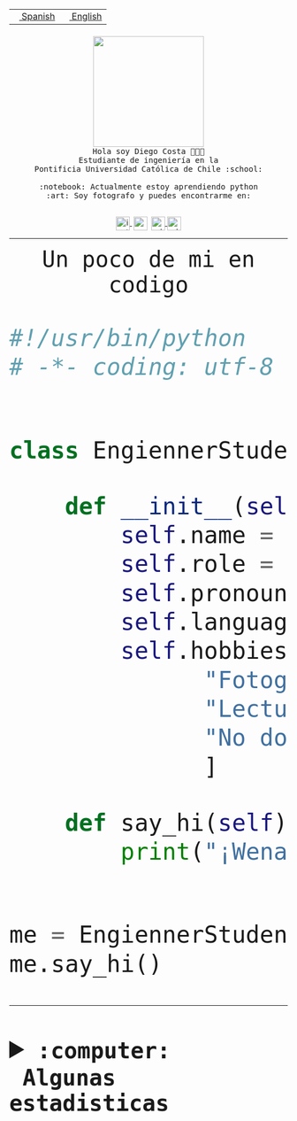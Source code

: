<table border="0"  align="right">
 <tr><td><a href="README.md"><img src="https://upload.wikimedia.org/wikipedia/commons/thumb/8/89/Bandera_de_Espa%C3%B1a.svg/1200px-Bandera_de_Espa%C3%B1a.svg.png" height="10"> Spanish</a></td>
 <td><a href="README.en.md"><img src="https://upload.wikimedia.org/wikipedia/commons/a/a4/Flag_of_the_United_States.svg" height="10"> English</a></td></tr>
</table><br><br><br>


<p align="center">
  <img src="https://github.com/diegocostares/diegocostares/blob/main/Images/aaa2.gif?raw=true" height="200px" weight="200px">
  <br><samp>
    Hola soy Diego Costa 👨🏻‍💻<br>
    Estudiante de ingeniería en la <br>
    Pontificia Universidad Católica de Chile :school:<br>
  <br>
    :notebook: Actualmente estoy aprendiendo python <br>
    :art: Soy fotografo y puedes encontrarme en: <br>
  <br></samp>
  
</p>

<p align="center">
   <a href="https://instagram.com/diegocosta_no" target="blank">
    <img 
    align="center" src="https://cdn.jsdelivr.net/npm/simple-icons@3.0.1/icons/instagram.svg" alt="instagram" height="25px" width="25px" />
  </a>
  <a style="border: 3px solid; color: white;"href="https://t.me/diegocosta_no" target="blank">
  <img
  align="center" alt="Telegram" width="25px" src="https://icons-for-free.com/iconfiles/png/512/Telegram-1324888767380505522.png" />
</a>
<a href="https://api.whatsapp.com/send?phone=56971897835&text=Hola!" target="blank">
  <img
  align="center" alt="wtsp" width="25px" src="https://img.icons8.com/pastel-glyph/2x/whatsapp--v2.png" />
</a>
<a href="https://www.linkedin.com/in/diego-costa-786249213/" target="blank">
  <img
  align="center" alt="wtsp" width="25px" src="https://img.icons8.com/metro/452/linkedin.png" />
</a>

  </a>
</p>

---


<p align="center"><font size="25"><samp>Un poco de mi en codigo</samp></front></p>


```python
#!/usr/bin/python
# -*- coding: utf-8 -*-


class EngiennerStudent:

    def __init__(self):
        self.name = "Diego Costa"
        self.role = "Estudiante"
        self.pronouns = "he/him"
        self.language_spoken = ["es_CL", "en_US"]
        self.hobbies = [
              "Fotografia",
              "Lectura",
              "No dormir",
              ]

    def say_hi(self):
        print("¡Wena mundo!")


me = EngiennerStudent()
me.say_hi()
```
---
<details>
  <summary><b><samp>:computer: &nbsp;Algunas estadisticas</samp></b></summary>
  <br/></p>

<!--START_SECTION:waka-->
![Code Time](http://img.shields.io/badge/Code%20Time-1%2C262%20hrs%205%20mins-blue)

📅 **Soy más productivo los Martes** 

```text
Lunes                    772 commits         ████░░░░░░░░░░░░░░░░░░░░░   15.22 % 
Martes                   961 commits         █████░░░░░░░░░░░░░░░░░░░░   18.95 % 
Miércoles                606 commits         ███░░░░░░░░░░░░░░░░░░░░░░   11.95 % 
Jueves                   777 commits         ████░░░░░░░░░░░░░░░░░░░░░   15.32 % 
Viernes                  757 commits         ████░░░░░░░░░░░░░░░░░░░░░   14.93 % 
Sábado                   445 commits         ██░░░░░░░░░░░░░░░░░░░░░░░   08.78 % 
Domingo                  753 commits         ████░░░░░░░░░░░░░░░░░░░░░   14.85 % 
```


📊 **Esta semana me dediqué a** 

```text
🐱‍💻 Proyectos: 
telegram-bot             14 hrs 50 mins      █████████████░░░░░░░░░░░░   50.60 % 
proyecto-2023-2-grupo-11 9 hrs 35 mins       ████████░░░░░░░░░░░░░░░░░   32.71 % 
CupoSmart                2 hrs 15 mins       ██░░░░░░░░░░░░░░░░░░░░░░░   07.68 % 
a                        2 hrs 5 mins        ██░░░░░░░░░░░░░░░░░░░░░░░   07.11 % 
2023-1-S4-Grupo2-Backend 12 mins             ░░░░░░░░░░░░░░░░░░░░░░░░░   00.73 % 
```


 Last Updated on 21/10/2023 18:33:44 UTC
<!--END_SECTION:waka-->
  
  

<p align="center"> <img src="https://github-readme-stats.vercel.app/api?username=diegocostares&show_icons=true&theme=ayu-mirage" alt="abhisheknaiidu" /></p>
 
</details>
